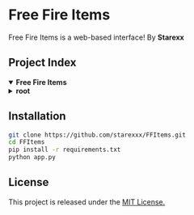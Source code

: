# Free Fire Items
Free Fire Items is a web-based interface! By **Starexx**

## Project Index
<details open>
	<summary><b>Free Fire Items</b></summary>
	<details>
		<summary><b>root</b></summary>
		<blockquote>
			<table>
			<tr><td><b><a href="#">README.md</a></b></td></tr>
			<tr><td><b><a href="#">LICENSE</a></b></td></tr>
			<tr><td><b><a href="#">requirements.txt</a></b></td></tr>
			<tr><td><b><a href="#">app.py</a></b></td></tr>
			<tr><td><b><a href="#">vercel.json</a></b></td></tr>
			<tr><td><b><a href="#">assets/</a></b></td></tr>
			</table>
		</blockquote>
		<details>
			<summary><b>assets</b></summary>
			<blockquote>
				<table>
				<tr><td><b><a href="#">error-404.png</a></b></td></tr>
				<tr><td><b><a href="#">og.png</a></b></td></tr>
				<tr><td><b><a href="#">app.json</a></b></td></tr>
				<tr><td><b><a href="#">header.png</a></b></td></tr>
				</table>
			</blockquote>
		</details>
	</details>
</details>

## Installation

```sh
git clone https://github.com/starexxx/FFItems.git
cd FFItems
pip install -r requirements.txt
python app.py
```


## License
This project is released under the [MIT License.](LICENSE)
